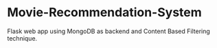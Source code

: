 # Movie-Recommendation-System
Flask web app using MongoDB as backend and Content Based Filtering technique.
